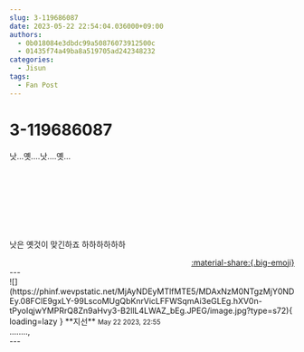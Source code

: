 ```yaml
---
slug: 3-119686087
date: 2023-05-22 22:54:04.036000+09:00
authors:
  - 0b018084e3dbdc99a50876073912500c
  - 01435f74a49ba8a519705ad242348232
categories:
  - Jisun
tags:
  - Fan Post
---
```


# 3-119686087

<div class="post-container" markdown="1">
<div class="content-container md-sidebar__scrollwrap" markdown="1">

낫...옛....낫....옛...<br><br><br><br><br><br><br><br><br>낫은 옛것이 맞긴하죠 하하하하하하

</div>
</div>

<div style="text-align: right;" markdown="1">
<a href="https://weverse.io/fromis9/fanpost/3-119686087" style="text-align: right;">:material-share:{.big-emoji}</a>
</div>
---

<div class="comments-container md-sidebar__scrollwrap" markdown="1">
<div class="comment" markdown="1">
<div class='id-container' markdown="1">
![](https://phinf.wevpstatic.net/MjAyNDEyMTlfMTE5/MDAxNzM0NTgzMjY0NDEy.08FClE9gxLY-99LscoMUgQbKnrVicLFFWSqmAi3eGLEg.hXV0n-tPyoIqjwYMPRrQ8Zn9aHvy3-B2llL4LWAZ_bEg.JPEG/image.jpg?type=s72){ loading=lazy }
**<span class="artist">지선</span>** <small>May 22 2023, 22:55</small><br>
</div>
<div class='comment-body' markdown="1">
........,
</div>
</div>
</div>
---
